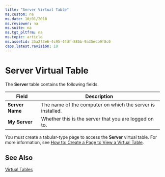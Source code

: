 ```yaml
---
title: "Server Virtual Table"
ms.custom: na
ms.date: 10/01/2018
ms.reviewer: na
ms.suite: na
ms.tgt_pltfrm: na
ms.topic: article
ms.assetid: 35a2f3e6-4c95-44df-885b-9a35ecb9f8c0
caps.latest.revision: 10
---
```

# Server Virtual Table
The **Server** table contains the following fields.  
  
|Field|Description|  
|-----------|-----------------|  
|**Server Name**|The name of the computer on which the server is installed.|  
|**My Server**|Whether this is the server that you are logged on to.|  
  
 You must create a tabular-type page to access the **Server** virtual table. For more information, see [How to: Create a Page to View a Virtual Table](How-to--Create-a-Page-to-View-a-Virtual-Table.md).  
  
## See Also  
 [Virtual Tables](Virtual-Tables.md)
